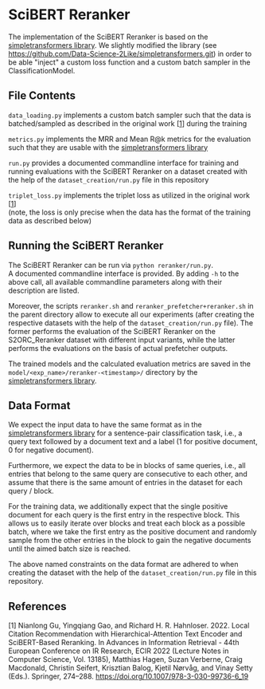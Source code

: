 # SciBERT Reranker
The implementation of the SciBERT Reranker is based on the [simpletransformers library](https://simpletransformers.ai/).
We slightly modified the library (see https://github.com/Data-Science-2Like/simpletransformers.git) in order to be able "inject" a custom loss function and a custom batch sampler in the ClassificationModel.

## File Contents
`data_loading.py` implements a custom batch sampler such that the data is batched/sampled as described in the original work [[1](#1)] during the training

`metrics.py` implements the MRR and Mean R@k metrics for the evaluation such that they are usable with the [simpletransformers library](https://simpletransformers.ai/)

`run.py` provides a documented commandline interface for training and running evaluations with the SciBERT Reranker on a dataset created with the help of the `dataset_creation/run.py` file in this repository

`triplet_loss.py` implements the triplet loss as utilized in the original work [[1](#1)]  
(note, the loss is only precise when the data has the format of the training data as described below)

## Running the SciBERT Reranker
The SciBERT Reranker can be run via `python reranker/run.py`.  
A documented commandline interface is provided. By adding `-h` to the above call, all available commandline parameters along with their description are listed. 

Moreover, the scripts `reranker.sh` and `reranker_prefetcher+reranker.sh` in the parent directory allow to execute all our experiments (after creating the respective datasets with the help of the `dataset_creation/run.py` file).
The former performs the evaluation of the SciBERT Reranker on the S2ORC_Reranker dataset with different input variants, while the latter performs the evaluations on the basis of actual prefetcher outputs.

The trained models and the calculated evaluation metrics are saved in the `model/<exp_name>/reranker-<timestamp>/` directory by the [simpletransformers library](https://simpletransformers.ai/).

## Data Format
We expect the input data to have the same format as in the [simpletransformers library](https://simpletransformers.ai/docs/sentence-pair-classification/) for a sentence-pair classification task,
i.e., a query text followed by a document text and a label (1 for positive document, 0 for negative document).

Furthermore, we expect the data to be in blocks of same queries, i.e., all entries that belong to the same query are consecutive to each other, and assume that there is the same amount of entries in the dataset for each query / block.

For the training data, we additionally expect that the single positive document for each query is the first entry in the respective block.
This allows us to easily iterate over blocks and treat each block as a possible batch, where we take the first entry as the positive document
and randomly sample from the other entries in the block to gain the negative documents until the aimed batch size is reached.

The above named constraints on the data format are adhered to when creating the dataset with the help of the `dataset_creation/run.py` file in this repository.

## References
<a id="1">[1]</a> 
Nianlong Gu, Yingqiang Gao, and Richard H. R. Hahnloser. 2022. Local Citation Recommendation with Hierarchical-Attention Text Encoder and SciBERT-Based Reranking. In Advances in Information Retrieval - 44th European Conference on IR Research, ECIR 2022 (Lecture Notes in Computer Science, Vol. 13185), Matthias Hagen, Suzan Verberne, Craig Macdonald, Christin Seifert, Krisztian Balog, Kjetil Nørvåg, and Vinay Setty (Eds.). Springer, 274–288. https://doi.org/10.1007/978-3-030-99736-6_19
